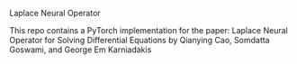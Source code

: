 Laplace Neural Operator

This repo contains a PyTorch implementation for the paper: Laplace Neural Operator for Solving Differential Equations
by Qianying Cao, Somdatta Goswami, and George Em Karniadakis
